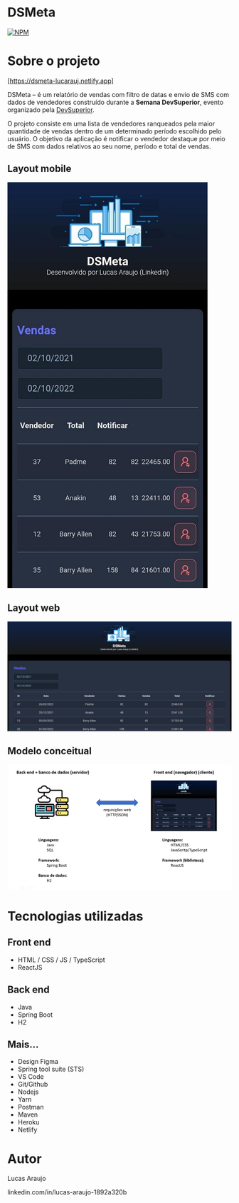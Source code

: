 # DSMeta   
[![NPM](https://img.shields.io/npm/l/react)](https://github.com/lucarauj/dsmeta/blob/main/LICENSE) 

# Sobre o projeto

[https://dsmeta-lucarauj.netlify.app]

DSMeta – é um relatório de vendas com filtro de datas e envio de SMS com dados de vendedores construído durante a **Semana DevSuperior**, evento organizado pela [DevSuperior](https://devsuperior.com "Site da DevSuperior").

O projeto consiste em uma lista de vendedores ranqueados pela maior quantidade de vendas dentro de um determinado período escolhido pelo usuário. 
O objetivo da aplicação é notificar o vendedor destaque por meio de SMS com dados relativos ao seu nome, período e total de vendas.

## Layout mobile
![Mobile 1](https://github.com/lucarauj/assets/blob/main/mobile.png)

## Layout web
![Web 1](https://github.com/lucarauj/assets/blob/main/web.png)

## Modelo conceitual
![Modelo Conceitual](https://github.com/lucarauj/assets/blob/main/modeloConceitual.png)

# Tecnologias utilizadas

## Front end
- HTML / CSS / JS / TypeScript
- ReactJS

## Back end
- Java
- Spring Boot
- H2

## Mais...
- Design Figma
- Spring tool suíte (STS)
- VS Code
- Git/Github
- Nodejs
- Yarn
- Postman
- Maven
- Heroku
- Netlify

# Autor

Lucas Araujo

linkedin.com/in/lucas-araujo-1892a320b
